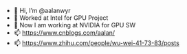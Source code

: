 - 👋 Hi, I’m @aalanwyr
- 👀 Worked at Intel for GPU Project
- 👀 Now I am working at NVIDIA for GPU SW
- 📫 https://www.cnblogs.com/aalan/
- 📫 https://www.zhihu.com/people/wu-wei-41-73-83/posts

<!---
aalanwyr/aalanwyr is a ✨ special ✨ repository because its `README.md` (this file) appears on your GitHub profile.
You can click the Preview link to take a look at your changes.
--->
